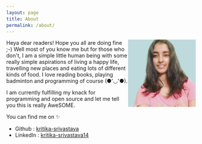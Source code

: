 ```yaml
---
layout: page
title: About
permalink: /about/
---
```


<img  align = "right" height =180 width = 180 src="/assets/images/profile.jpg" alt>

Heya dear readers! Hope you all are doing fine ;-) Well most of you know me but for those who don't, I am a simple little human being with some really simple aspirations of living a happy life, travelling new places and eating lots  of different kinds of food. I love reading books, playing badminton and programming of course (●'◡'●).

I am currently fulfilling my knack for programming and open source and let me tell you this is really AweSOME.

You can find me on ✨

- Github : [kritika-srivastava](https://github.com/kritika-srivastava)
- LinkedIn : [kritika-srivastava14](https://www.linkedin.com/in/kritika-srivastava14/)

